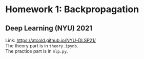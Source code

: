 # Homework 1: Backpropagation
## Deep Learning (NYU) 2021
Link: https://atcold.github.io/NYU-DLSP21/  
The theory part is in `theory.ipynb`.  
The practice part is in `mlp.py`.  